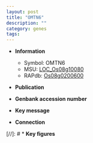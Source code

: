 ```yaml
---
layout: post
title: "OMTN6"
description: ""
category: genes
tags: 
---
```


* **Information**  
    + Symbol: OMTN6  
    + MSU: [LOC_Os08g10080](http://rice.uga.edu/cgi-bin/ORF_infopage.cgi?orf=LOC_Os08g10080)  
    + RAPdb: [Os08g0200600](http://rapdb.dna.affrc.go.jp/viewer/gbrowse_details/irgsp1?name=Os08g0200600)  

* **Publication**  

* **Genbank accession number**  

* **Key message**  

* **Connection**  

[//]: # * **Key figures**  


